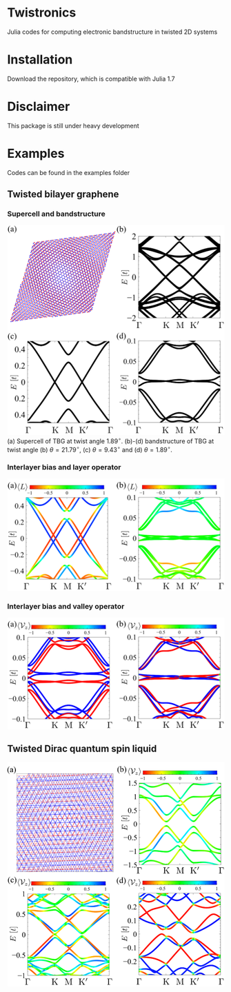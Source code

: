 # Twistronics

Julia codes for computing electronic bandstructure in twisted 2D systems

# Installation
Download the repository, which is compatible with Julia 1.7

# Disclaimer
This package is still under heavy development

# Examples
Codes can be found in the examples folder
## Twisted bilayer graphene
### Supercell and bandstructure
![Alt text](figs/TBG.png?raw=true "TBG" )
(a) Supercell of TBG at twist angle $1.89^\circ$. (b)-(d) bandstructure of TBG at twist angle (b) $\theta=21.79^\circ$, (c) $\theta=9.43^\circ$ and (d) $\theta=1.89^\circ$.

### Interlayer bias and layer operator
![Alt text](figs/tbg_bias.png?raw=true "TBG_bias" )

### Interlayer bias and valley operator
![Alt text](figs/tbg_valley.png?raw=true "TBG_valley" )

## Twisted Dirac quantum spin liquid
![Alt text](figs/TBQSL.png?raw=true "TBQSL")
